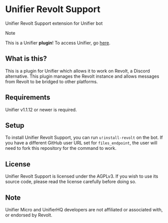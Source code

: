 # Unifier Revolt Support
Unifier Revolt Support extension for Unifier bot

> [!NOTE]
> This is a Unifier **plugin**! To access Unifier, go [here](https://github.com/greeeen-dev/unifier).

## What is this?
This is a plugin for Unifier which allows it to work on Revolt, a Discord alternative. This plugin manages the Revolt 
instance and allows messages from Revolt to be bridged to other platforms.

## Requirements
Unifier v1.1.12 or newer is required.

## Setup
To install Unifier Revolt Support, you can run `u!install-revolt` on the bot. If you have a different GitHub user URL 
set for `files_endpoint`, the user will need to fork this repository for the command to work.

## License
Unifier Revolt Support is licensed under the AGPLv3. If you wish to use its source code, please read the license 
carefully before doing so.

## Note
Unifier Micro and UnifierHQ developers are not affiliated or associated with, or endorsed by Revolt.

